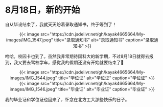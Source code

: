 # 8月18日，新的开始

自从毕设结束了，我就天天盼着录取通知书，终于等到了！
<!--more-->

<div align="center">
{{< image src="https://cdn.jsdelivr.net/gh/kayak4665664/My-images/IMG_1547.jpeg" title="录取通知书" alt="录取通知书" caption="录取通知书" >}}
</div>

哈哈，校园卡也到了。虽然我非常期待国科大的新学期，不过8月18日就得去报到，我又要去驾校学车，感觉我的假期还没有开始就要结束了🥹

<div align="center">
{{< image src="https://cdn.jsdelivr.net/gh/kayak4665664/My-images/IMG_1544.jpeg" title="学位证" alt="学位证" caption="学位证" >}}
</div>
<div align="center">
{{< image src="https://cdn.jsdelivr.net/gh/kayak4665664/My-images/IMG_1546.jpeg" title="毕业证" alt="毕业证" caption="毕业证" >}}
</div>

我的毕业证和学位证也回来了，怀念在北方工大那些快乐的日子。
